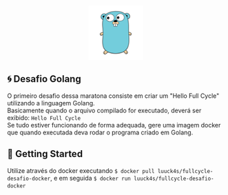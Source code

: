 <p  align="center">
<img  alt="banner" src="../.github/golang.png"  width="25%">
</p> 


## :cyclone: Desafio Golang

O primeiro desafio dessa maratona consiste em criar um "Hello Full Cycle" utilizando a linguagem Golang.  
Basicamente quando o arquivo compilado for executado, deverá ser exibido: `Hello Full Cycle`  
Se tudo estiver funcionando de forma adequada, gere uma imagem docker que quando executada deva rodar o programa criado em Golang.


## 🤠 Getting Started

Utilize através do docker executando `$ docker pull luuck4s/fullcycle-desafio-docker`, e em seguida `$ docker run luuck4s/fullcycle-desafio-docker`